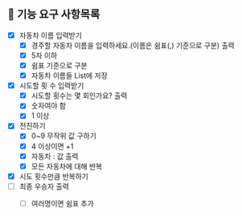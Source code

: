 ## 🚀 기능 요구 사항목록

- [X] 자동차 이름 입력받기
    - [X] 경주할 자동차 이름을 입력하세요.(이름은 쉼표(,) 기준으로 구분) 출력
    - [X] 5자 이하
    - [X] 쉼표 기준으로 구분
    - [X] 자동차 이름들 List에 저장
- [X] 시도할 횟 수 입력받기
    - [X] 시도할 횟수는 몇 회인가요? 출력
    - [X] 숫자여야 함
    - [X] 1 이상
- [X] 전진하기
    - [X] 0~9 무작위 값 구하기
    - [X] 4 이상이면 +1
    - [X] 자동차 : 값 출력
    - [X] 모든 자동차에 대해 반복
- [X] 시도 횟수만큼 반복하기
- [ ] 최종 우승자 출력
    - [ ] 여러명이면 쉼표 추가 




    
